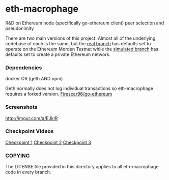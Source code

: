 # eth-macrophage
R&amp;D on Ethereum node (specifically go-ethereum client) peer selection and pseudonimity

There are two main versions of this project. Almost all of the underlying codebase of each is the same, but the [real branch](https://github.com/Firescar96/eth-macrophage/tree/real) has defaults set to operate on the Ethereum Morden Testnet while the [simulated branch](https://github.com/Firescar96/eth-macrophage/tree/simulated) has defaults set to create a private Ethereum network.

### Dependencies
docker OR (geth AND npm)

Geth normally does not log individual transactions so eth-macrophage requires a forked version. [Firescar96/go-ethereum](https://github.com/Firescar96/go-ethereum)

### Screenshots
http://imgur.com/a/EJklR

### Checkpoint Videos
[Checkpoint 1](https://www.dropbox.com/s/0h40iz5qvdbpd6e/eth-macrophage-checkpoint1.webm?dl=0)
[Checkpoint 2](https://www.dropbox.com/s/didfomy4322arfa/eth-macrophage-checkpoint2.webm?dl=0)
[Checkpoint 3](https://www.dropbox.com/s/eyalnqxfcbugny2/eth-macrophage-checkpoint3.webm?dl=0)

### COPYING
The LICENSE file provided in this directory applies to all eth-macrophage code in every branch.